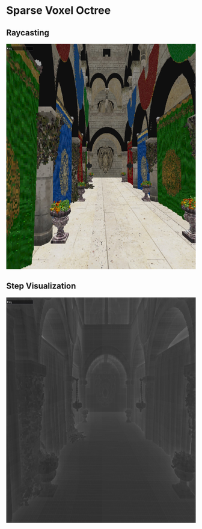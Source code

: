 # Sparse Voxel Octree

## Raycasting <br>

  <img src="assets/screenshots/Screenshot 2024-02-18 084142.jpg" width="1000" height="600"/>

## Step Visualization <br>
  <img src="assets/screenshots/Screenshot 2024-02-18 204002.jpg" width="1000" height="600"/>
